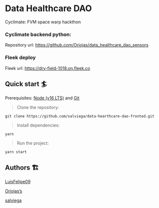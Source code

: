 # Data Healthcare DAO

Cyclimate: FVM space warp hackthon

### Cyclimate backend python:

Repository url: https://github.com/Oriojas/data_healthcare_dao_sensors

### Fleek deploy

Fleek url: https://dry-field-1018.on.fleek.co

## Quick start 🏄

Prerequisites: [Node (v16 LTS)](https://nodejs.org/en/download/) and [Git](https://git-scm.com/downloads)

> Clone the repository:

```
git clone https://github.com/salviega/data-hearthcare-dao-fronted.git
```

> Install dependencies:

```
yarn
```

> Run the project:

```
yarn start
```

## Authors 🏗

[LuisFelipe09](https://github.com/LuisFelipe09)

[Oriojas’s](https://github.com/Oriojas)

[salviega](https://github.com/salviega)
